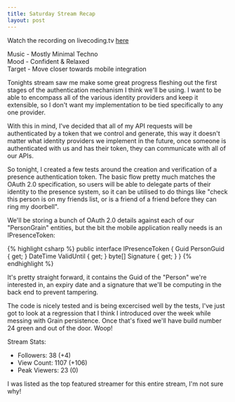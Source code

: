 ```yaml
---
title: Saturday Stream Recap
layout: post
---
```


Watch the recording on livecoding.tv [here](https://www.livecoding.tv/video/developmental-banter-with-mike-10/)  

Music - Mostly Minimal Techno  
Mood - Confident & Relaxed  
Target - Move closer towards mobile integration  

Tonights stream saw me make some great progress fleshing out the first stages of the authentication mechanism I think we'll be using. I want to be able to encompass all of the various identity providers and keep it extensible, so I don't want my implementation to be tied specifically to any one provider.

With this in mind, I've decided that all of my API requests will be authenticated by a token that we control and generate, this way it doesn't matter what identity providers we implement in the future, once someone is authenticated with us and has their token, they can communicate with all of our APIs.

So tonight, I created a few tests around the creation and verification of a presence authentication token. The basic flow pretty much matches the OAuth 2.0 specification, so users will be able to delegate parts of their identity to the presence system, so it can be utilised to do things like "check this person is on my friends list, or is a friend of a friend before they can ring my doorbell".

We'll be storing a bunch of OAuth 2.0 details against each of our "PersonGrain" entities, but the bit the mobile application really needs is an IPresenceToken:

{% highlight csharp %}
    public interface IPresenceToken
    {
        Guid PersonGuid { get; }
        DateTime ValidUntil { get; }
        byte[] Signature { get; }
    }
{% endhighlight %}

It's pretty straight forward, it contains the Guid of the "Person" we're interested in, an expiry date and a signature that we'll be computing in the back end to prevent tampering.

The code is nicely tested and is being excercised well by the tests, I've just got to look at a regression that I think I introduced over the week while messing with Grain persistence. Once that's fixed we'll have build number 24 green and out of the door. Woop!

Stream Stats:
 - Followers: 38 (+4)
 - View Count: 1107 (+106)
 - Peak Viewers: 23 (0)
 
 I was listed as the top featured streamer for this entire stream, I'm not sure why!